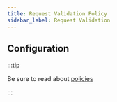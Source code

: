 ```yaml
---
title: Request Validation Policy
sidebar_label: Request Validation
---
```


<!-- Description goes here-->

<PolicyStatus policy="request-validation-inbound" />

## Configuration

:::tip

Be sure to read about [policies](/docs/policies)

:::

<PolicyConfig id="request-validation-inbound" />
